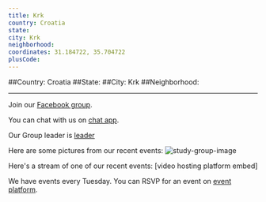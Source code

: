 ```yaml
---
title: Krk
country: Croatia
state: 
city: Krk
neighborhood: 
coordinates: 31.184722, 35.704722
plusCode:
---
```


##Country: Croatia
##State: 
##City: Krk
##Neighborhood: 
*****
Join our [Facebook group](https://www.facebook.com/groups/free.code.camp.krk).

You can chat with us on [chat app]().

Our Group leader is [leader]()

Here are some pictures from our recent events:
![study-group-image]()

Here's a stream of one of our recent events:
[video hosting platform embed]

We have events every Tuesday. You can RSVP for an event on [event platform]().
